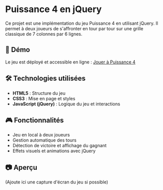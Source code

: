 
<h1>Puissance 4 en jQuery</h1>
<p>Ce projet est une implémentation du jeu Puissance 4 en utilisant jQuery. Il permet à deux joueurs de s'affronter en tour par tour sur une grille classique de 7 colonnes par 6 lignes.</p>
    
<h2>🚀 Démo</h2>
    <p>Le jeu est déployé et accessible en ligne : <a href="https://nadir-puissance4.pro4.garage404.com/" target="_blank">Jouer à Puissance 4</a></p>
    
<h2>🛠 Technologies utilisées</h2>
    <ul>
        <li><strong>HTML5</strong> : Structure du jeu</li>
        <li><strong>CSS3</strong> : Mise en page et styles</li>
        <li><strong>JavaScript (jQuery)</strong> : Logique du jeu et interactions</li>
    </ul>
    
<h2>🎮 Fonctionnalités</h2>
    <ul>
        <li>Jeu en local à deux joueurs</li>
        <li>Gestion automatique des tours</li>
        <li>Détection de victoire et affichage du gagnant</li>
        <li>Effets visuels et animations avec jQuery</li>
    </ul>
    
<h2>📷 Aperçu</h2>
    <p>(Ajoute ici une capture d'écran du jeu si possible)</p>

